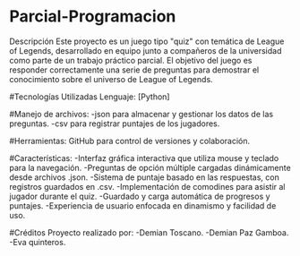 # Parcial-Programacion
Descripción
Este proyecto es un juego tipo "quiz" con temática de League of Legends, desarrollado en equipo junto a compañeros de la universidad como parte de un trabajo práctico parcial.
El objetivo del juego es responder correctamente una serie de preguntas para demostrar el conocimiento sobre el universo de League of Legends.

#Tecnologías Utilizadas
Lenguaje: [Python] 

#Manejo de archivos:
-json para almacenar y gestionar los datos de las preguntas.
-csv para registrar puntajes de los jugadores.

#Herramientas: 
GitHub para control de versiones y colaboración.

#Características:
-Interfaz gráfica interactiva que utiliza mouse y teclado para la navegación.
-Preguntas de opción múltiple cargadas dinámicamente desde archivos .json.
-Sistema de puntaje basado en las respuestas, con registros guardados en .csv.
-Implementación de comodines para asistir al jugador durante el quiz.
-Guardado y carga automática de progresos y puntajes.
-Experiencia de usuario enfocada en dinamismo y facilidad de uso.

#Créditos
Proyecto realizado por:
-Demian Toscano.
-Demian Paz Gamboa.
-Eva quinteros.
